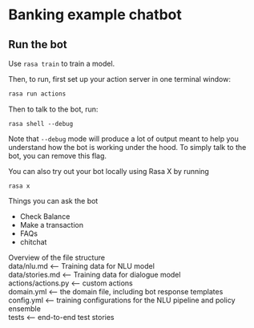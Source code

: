 # Banking example chatbot

## Run the bot

Use `rasa train` to train a model.

Then, to run, first set up your action server in one terminal window:
```bash
rasa run actions
```
Then to talk to the bot, run:
```
rasa shell --debug
```

Note that `--debug` mode will produce a lot of output meant to help you understand how the bot is working
under the hood. To simply talk to the bot, you can remove this flag.


You can also try out your bot locally using Rasa X by running
```
rasa x
```
Things you can ask the bot
- Check Balance
- Make a transaction
- FAQs
- chitchat

Overview of the file structure\
data/nlu.md <-- Training data for NLU model\
data/stories.md <-- Training data for dialogue model\
actions/actions.py <-- custom actions\
domain.yml <-- the domain file, including bot response templates\
config.yml <-- training configurations for the NLU pipeline and policy ensemble\
tests <-- end-to-end test stories

